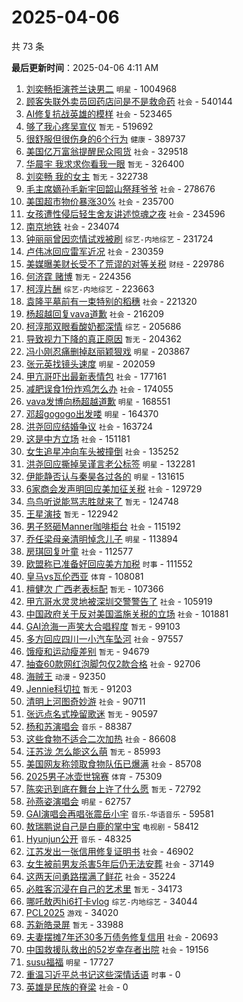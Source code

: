 # 2025-04-06

共 73 条


<!-- BEGIN -->

**最后更新时间**：2025-04-06 4:11 AM
1. [刘奕畅拒演苍兰诀男二](https://m.weibo.cn/search?containerid=100103type%3D1%26t%3D10%26q%3D%E5%88%98%E5%A5%95%E7%95%85%E6%8B%92%E6%BC%94%E8%8B%8D%E5%85%B0%E8%AF%80%E7%94%B7%E4%BA%8C&stream_entry_id=31&isnewpage=1&extparam=seat%3D1%26cate%3D5001%26band_rank%3D1%26flag%3D2%26stream_entry_id%3D31%26realpos%3D1%26q%3D%25E5%2588%2598%25E5%25A5%2595%25E7%2595%2585%25E6%258B%2592%25E6%25BC%2594%25E8%258B%258D%25E5%2585%25B0%25E8%25AF%2580%25E7%2594%25B7%25E4%25BA%258C%26lcate%3D5001%26pos%3D0%26c_type%3D31%26filter_type%3Drealtimehot%26dgr%3D0%26display_time%3D1743870593%26pre_seqid%3D174387059397004680443) `明星` - 1004968
2. [顾客失联外卖员回药店问是不是救命药](https://m.weibo.cn/search?containerid=100103type%3D1%26t%3D10%26q%3D%23%E9%A1%BE%E5%AE%A2%E5%A4%B1%E8%81%94%E5%A4%96%E5%8D%96%E5%91%98%E5%9B%9E%E8%8D%AF%E5%BA%97%E9%97%AE%E6%98%AF%E4%B8%8D%E6%98%AF%E6%95%91%E5%91%BD%E8%8D%AF%23&stream_entry_id=31&isnewpage=1&extparam=seat%3D1%26cate%3D5001%26band_rank%3D2%26flag%3D1%26stream_entry_id%3D31%26realpos%3D2%26q%3D%2523%25E9%25A1%25BE%25E5%25AE%25A2%25E5%25A4%25B1%25E8%2581%2594%25E5%25A4%2596%25E5%258D%2596%25E5%2591%2598%25E5%259B%259E%25E8%258D%25AF%25E5%25BA%2597%25E9%2597%25AE%25E6%2598%25AF%25E4%25B8%258D%25E6%2598%25AF%25E6%2595%2591%25E5%2591%25BD%25E8%258D%25AF%2523%26lcate%3D5001%26pos%3D1%26c_type%3D31%26filter_type%3Drealtimehot%26dgr%3D0%26display_time%3D1743870593%26pre_seqid%3D174387059397004680443) `社会` - 540144
3. [AI修复抗战英雄的模样](https://m.weibo.cn/search?containerid=100103type%3D1%26t%3D10%26q%3D%23AI%E4%BF%AE%E5%A4%8D%E6%8A%97%E6%88%98%E8%8B%B1%E9%9B%84%E7%9A%84%E6%A8%A1%E6%A0%B7%23&stream_entry_id=31&isnewpage=1&extparam=seat%3D1%26cate%3D5001%26band_rank%3D3%26flag%3D0%26stream_entry_id%3D31%26realpos%3D3%26q%3D%2523AI%25E4%25BF%25AE%25E5%25A4%258D%25E6%258A%2597%25E6%2588%2598%25E8%258B%25B1%25E9%259B%2584%25E7%259A%2584%25E6%25A8%25A1%25E6%25A0%25B7%2523%26lcate%3D5001%26pos%3D2%26c_type%3D31%26filter_type%3Drealtimehot%26dgr%3D0%26display_time%3D1743870593%26pre_seqid%3D174387059397004680443) `社会` - 523465
4. [够了我心疼吴宣仪](https://m.weibo.cn/search?containerid=100103type%3D1%26t%3D10%26q%3D%23%E5%A4%9F%E4%BA%86%E6%88%91%E5%BF%83%E7%96%BC%E5%90%B4%E5%AE%A3%E4%BB%AA%23&stream_entry_id=31&isnewpage=1&extparam=seat%3D1%26cate%3D5001%26band_rank%3D4%26flag%3D1%26stream_entry_id%3D31%26realpos%3D4%26q%3D%2523%25E5%25A4%259F%25E4%25BA%2586%25E6%2588%2591%25E5%25BF%2583%25E7%2596%25BC%25E5%2590%25B4%25E5%25AE%25A3%25E4%25BB%25AA%2523%26lcate%3D5001%26pos%3D3%26c_type%3D31%26filter_type%3Drealtimehot%26dgr%3D0%26display_time%3D1743870593%26pre_seqid%3D174387059397004680443) `暂无` - 519692
5. [很舒服但很伤身的6个行为](https://m.weibo.cn/search?containerid=100103type%3D1%26t%3D10%26q%3D%23%E5%BE%88%E8%88%92%E6%9C%8D%E4%BD%86%E5%BE%88%E4%BC%A4%E8%BA%AB%E7%9A%846%E4%B8%AA%E8%A1%8C%E4%B8%BA%23&stream_entry_id=31&isnewpage=1&extparam=seat%3D1%26cate%3D5001%26band_rank%3D5%26flag%3D0%26stream_entry_id%3D31%26realpos%3D5%26q%3D%2523%25E5%25BE%2588%25E8%2588%2592%25E6%259C%258D%25E4%25BD%2586%25E5%25BE%2588%25E4%25BC%25A4%25E8%25BA%25AB%25E7%259A%25846%25E4%25B8%25AA%25E8%25A1%258C%25E4%25B8%25BA%2523%26lcate%3D5001%26pos%3D4%26c_type%3D31%26filter_type%3Drealtimehot%26dgr%3D0%26display_time%3D1743870593%26pre_seqid%3D174387059397004680443) `健康` - 389737
6. [美国亿万富翁提醒民众囤货](https://m.weibo.cn/search?containerid=100103type%3D1%26t%3D10%26q%3D%23%E7%BE%8E%E5%9B%BD%E4%BA%BF%E4%B8%87%E5%AF%8C%E7%BF%81%E6%8F%90%E9%86%92%E6%B0%91%E4%BC%97%E5%9B%A4%E8%B4%A7%23&stream_entry_id=31&isnewpage=1&extparam=seat%3D1%26cate%3D5001%26band_rank%3D6%26flag%3D1%26stream_entry_id%3D31%26realpos%3D6%26q%3D%2523%25E7%25BE%258E%25E5%259B%25BD%25E4%25BA%25BF%25E4%25B8%2587%25E5%25AF%258C%25E7%25BF%2581%25E6%258F%2590%25E9%2586%2592%25E6%25B0%2591%25E4%25BC%2597%25E5%259B%25A4%25E8%25B4%25A7%2523%26lcate%3D5001%26pos%3D5%26c_type%3D31%26filter_type%3Drealtimehot%26dgr%3D0%26display_time%3D1743870593%26pre_seqid%3D174387059397004680443) `社会` - 329518
7. [华晨宇 我求求你看我一眼](https://m.weibo.cn/search?containerid=100103type%3D1%26t%3D10%26q%3D%E5%8D%8E%E6%99%A8%E5%AE%87+%E6%88%91%E6%B1%82%E6%B1%82%E4%BD%A0%E7%9C%8B%E6%88%91%E4%B8%80%E7%9C%BC&stream_entry_id=31&isnewpage=1&extparam=seat%3D1%26cate%3D5001%26band_rank%3D7%26flag%3D0%26stream_entry_id%3D31%26realpos%3D7%26q%3D%25E5%258D%258E%25E6%2599%25A8%25E5%25AE%2587%2520%25E6%2588%2591%25E6%25B1%2582%25E6%25B1%2582%25E4%25BD%25A0%25E7%259C%258B%25E6%2588%2591%25E4%25B8%2580%25E7%259C%25BC%26lcate%3D5001%26pos%3D6%26c_type%3D31%26filter_type%3Drealtimehot%26dgr%3D0%26display_time%3D1743870593%26pre_seqid%3D174387059397004680443) `暂无` - 326400
8. [刘奕畅 我的女主](https://m.weibo.cn/search?containerid=100103type%3D1%26t%3D10%26q%3D%E5%88%98%E5%A5%95%E7%95%85+%E6%88%91%E7%9A%84%E5%A5%B3%E4%B8%BB&stream_entry_id=31&isnewpage=1&extparam=seat%3D1%26cate%3D5001%26band_rank%3D8%26flag%3D1%26stream_entry_id%3D31%26realpos%3D8%26q%3D%25E5%2588%2598%25E5%25A5%2595%25E7%2595%2585%2520%25E6%2588%2591%25E7%259A%2584%25E5%25A5%25B3%25E4%25B8%25BB%26lcate%3D5001%26pos%3D7%26c_type%3D31%26filter_type%3Drealtimehot%26dgr%3D0%26display_time%3D1743870593%26pre_seqid%3D174387059397004680443) `暂无` - 322738
9. [毛主席嫡孙毛新宇回韶山祭拜爷爷](https://m.weibo.cn/search?containerid=100103type%3D1%26t%3D10%26q%3D%23%E6%AF%9B%E4%B8%BB%E5%B8%AD%E5%AB%A1%E5%AD%99%E6%AF%9B%E6%96%B0%E5%AE%87%E5%9B%9E%E9%9F%B6%E5%B1%B1%E7%A5%AD%E6%8B%9C%E7%88%B7%E7%88%B7%23&stream_entry_id=31&isnewpage=1&extparam=seat%3D1%26cate%3D5001%26band_rank%3D9%26flag%3D0%26stream_entry_id%3D31%26realpos%3D9%26q%3D%2523%25E6%25AF%259B%25E4%25B8%25BB%25E5%25B8%25AD%25E5%25AB%25A1%25E5%25AD%2599%25E6%25AF%259B%25E6%2596%25B0%25E5%25AE%2587%25E5%259B%259E%25E9%259F%25B6%25E5%25B1%25B1%25E7%25A5%25AD%25E6%258B%259C%25E7%2588%25B7%25E7%2588%25B7%2523%26lcate%3D5001%26pos%3D8%26c_type%3D31%26filter_type%3Drealtimehot%26dgr%3D0%26display_time%3D1743870593%26pre_seqid%3D174387059397004680443) `社会` - 278676
10. [美国超市物价暴涨30%](https://m.weibo.cn/search?containerid=100103type%3D1%26t%3D10%26q%3D%23%E7%BE%8E%E5%9B%BD%E8%B6%85%E5%B8%82%E7%89%A9%E4%BB%B7%E6%9A%B4%E6%B6%A830%25%23&stream_entry_id=31&isnewpage=1&extparam=seat%3D1%26cate%3D5001%26band_rank%3D10%26flag%3D0%26stream_entry_id%3D31%26realpos%3D10%26q%3D%2523%25E7%25BE%258E%25E5%259B%25BD%25E8%25B6%2585%25E5%25B8%2582%25E7%2589%25A9%25E4%25BB%25B7%25E6%259A%25B4%25E6%25B6%25A830%2525%2523%26lcate%3D5001%26pos%3D9%26c_type%3D31%26filter_type%3Drealtimehot%26dgr%3D0%26display_time%3D1743870593%26pre_seqid%3D174387059397004680443) `社会` - 235700
11. [女孩遭性侵后轻生舍友讲述惊魂之夜](https://m.weibo.cn/search?containerid=100103type%3D1%26t%3D10%26q%3D%23%E5%A5%B3%E5%AD%A9%E9%81%AD%E6%80%A7%E4%BE%B5%E5%90%8E%E8%BD%BB%E7%94%9F%E8%88%8D%E5%8F%8B%E8%AE%B2%E8%BF%B0%E6%83%8A%E9%AD%82%E4%B9%8B%E5%A4%9C%23&stream_entry_id=31&isnewpage=1&extparam=seat%3D1%26cate%3D5001%26band_rank%3D11%26flag%3D1%26stream_entry_id%3D31%26realpos%3D11%26q%3D%2523%25E5%25A5%25B3%25E5%25AD%25A9%25E9%2581%25AD%25E6%2580%25A7%25E4%25BE%25B5%25E5%2590%258E%25E8%25BD%25BB%25E7%2594%259F%25E8%2588%258D%25E5%258F%258B%25E8%25AE%25B2%25E8%25BF%25B0%25E6%2583%258A%25E9%25AD%2582%25E4%25B9%258B%25E5%25A4%259C%2523%26lcate%3D5001%26pos%3D10%26c_type%3D31%26filter_type%3Drealtimehot%26dgr%3D0%26display_time%3D1743870593%26pre_seqid%3D174387059397004680443) `社会` - 234596
12. [南京地铁](https://m.weibo.cn/search?containerid=100103type%3D1%26t%3D10%26q%3D%E5%8D%97%E4%BA%AC%E5%9C%B0%E9%93%81&stream_entry_id=31&isnewpage=1&extparam=seat%3D1%26cate%3D5001%26band_rank%3D12%26flag%3D1%26stream_entry_id%3D31%26realpos%3D12%26q%3D%25E5%258D%2597%25E4%25BA%25AC%25E5%259C%25B0%25E9%2593%2581%26lcate%3D5001%26pos%3D11%26c_type%3D31%26filter_type%3Drealtimehot%26dgr%3D0%26display_time%3D1743870593%26pre_seqid%3D174387059397004680443) `社会` - 234074
13. [钟丽丽曾因恋情试戏被刷](https://m.weibo.cn/search?containerid=100103type%3D1%26t%3D10%26q%3D%23%E9%92%9F%E4%B8%BD%E4%B8%BD%E6%9B%BE%E5%9B%A0%E6%81%8B%E6%83%85%E8%AF%95%E6%88%8F%E8%A2%AB%E5%88%B7%23&stream_entry_id=31&isnewpage=1&extparam=seat%3D1%26cate%3D5001%26band_rank%3D13%26flag%3D0%26stream_entry_id%3D31%26realpos%3D13%26q%3D%2523%25E9%2592%259F%25E4%25B8%25BD%25E4%25B8%25BD%25E6%259B%25BE%25E5%259B%25A0%25E6%2581%258B%25E6%2583%2585%25E8%25AF%2595%25E6%2588%258F%25E8%25A2%25AB%25E5%2588%25B7%2523%26lcate%3D5001%26pos%3D12%26c_type%3D31%26filter_type%3Drealtimehot%26dgr%3D0%26display_time%3D1743870593%26pre_seqid%3D174387059397004680443) `综艺-内地综艺` - 231724
14. [卢伟冰回应雷军近况](https://m.weibo.cn/search?containerid=100103type%3D1%26t%3D10%26q%3D%23%E5%8D%A2%E4%BC%9F%E5%86%B0%E5%9B%9E%E5%BA%94%E9%9B%B7%E5%86%9B%E8%BF%91%E5%86%B5%23&stream_entry_id=31&isnewpage=1&extparam=seat%3D1%26cate%3D5001%26band_rank%3D14%26flag%3D0%26stream_entry_id%3D31%26realpos%3D14%26q%3D%2523%25E5%258D%25A2%25E4%25BC%259F%25E5%2586%25B0%25E5%259B%259E%25E5%25BA%2594%25E9%259B%25B7%25E5%2586%259B%25E8%25BF%2591%25E5%2586%25B5%2523%26lcate%3D5001%26pos%3D13%26c_type%3D31%26filter_type%3Drealtimehot%26dgr%3D0%26display_time%3D1743870593%26pre_seqid%3D174387059397004680443) `社会` - 230359
15. [美媒曝美财长受不了荒谬的对等关税](https://m.weibo.cn/search?containerid=100103type%3D1%26t%3D10%26q%3D%23%E7%BE%8E%E5%AA%92%E6%9B%9D%E7%BE%8E%E8%B4%A2%E9%95%BF%E5%8F%97%E4%B8%8D%E4%BA%86%E8%8D%92%E8%B0%AC%E7%9A%84%E5%AF%B9%E7%AD%89%E5%85%B3%E7%A8%8E%23&stream_entry_id=31&isnewpage=1&extparam=seat%3D1%26cate%3D5001%26band_rank%3D15%26flag%3D0%26stream_entry_id%3D31%26realpos%3D15%26q%3D%2523%25E7%25BE%258E%25E5%25AA%2592%25E6%259B%259D%25E7%25BE%258E%25E8%25B4%25A2%25E9%2595%25BF%25E5%258F%2597%25E4%25B8%258D%25E4%25BA%2586%25E8%258D%2592%25E8%25B0%25AC%25E7%259A%2584%25E5%25AF%25B9%25E7%25AD%2589%25E5%2585%25B3%25E7%25A8%258E%2523%26lcate%3D5001%26pos%3D14%26c_type%3D31%26filter_type%3Drealtimehot%26dgr%3D0%26display_time%3D1743870593%26pre_seqid%3D174387059397004680443) `财经` - 229786
16. [何济霆 赌博](https://m.weibo.cn/search?containerid=100103type%3D1%26t%3D10%26q%3D%E4%BD%95%E6%B5%8E%E9%9C%86+%E8%B5%8C%E5%8D%9A&stream_entry_id=31&isnewpage=1&extparam=seat%3D1%26cate%3D5001%26band_rank%3D16%26flag%3D0%26stream_entry_id%3D31%26realpos%3D16%26q%3D%25E4%25BD%2595%25E6%25B5%258E%25E9%259C%2586%2520%25E8%25B5%258C%25E5%258D%259A%26lcate%3D5001%26pos%3D15%26c_type%3D31%26filter_type%3Drealtimehot%26dgr%3D0%26display_time%3D1743870593%26pre_seqid%3D174387059397004680443) `暂无` - 224356
17. [柯淳片酬](https://m.weibo.cn/search?containerid=100103type%3D1%26t%3D10%26q%3D%23%E6%9F%AF%E6%B7%B3%E7%89%87%E9%85%AC%23&stream_entry_id=31&isnewpage=1&extparam=seat%3D1%26cate%3D5001%26band_rank%3D17%26flag%3D0%26stream_entry_id%3D31%26realpos%3D17%26q%3D%2523%25E6%259F%25AF%25E6%25B7%25B3%25E7%2589%2587%25E9%2585%25AC%2523%26lcate%3D5001%26pos%3D16%26c_type%3D31%26filter_type%3Drealtimehot%26dgr%3D0%26display_time%3D1743870593%26pre_seqid%3D174387059397004680443) `综艺-内地综艺` - 223663
18. [袁隆平墓前有一束特别的稻穗](https://m.weibo.cn/search?containerid=100103type%3D1%26t%3D10%26q%3D%23%E8%A2%81%E9%9A%86%E5%B9%B3%E5%A2%93%E5%89%8D%E6%9C%89%E4%B8%80%E6%9D%9F%E7%89%B9%E5%88%AB%E7%9A%84%E7%A8%BB%E7%A9%97%23&stream_entry_id=31&isnewpage=1&extparam=seat%3D1%26cate%3D5001%26band_rank%3D18%26flag%3D1%26stream_entry_id%3D31%26realpos%3D18%26q%3D%2523%25E8%25A2%2581%25E9%259A%2586%25E5%25B9%25B3%25E5%25A2%2593%25E5%2589%258D%25E6%259C%2589%25E4%25B8%2580%25E6%259D%259F%25E7%2589%25B9%25E5%2588%25AB%25E7%259A%2584%25E7%25A8%25BB%25E7%25A9%2597%2523%26lcate%3D5001%26pos%3D17%26c_type%3D31%26filter_type%3Drealtimehot%26dgr%3D0%26display_time%3D1743870593%26pre_seqid%3D174387059397004680443) `社会` - 221320
19. [杨超越回复vava道歉](https://m.weibo.cn/search?containerid=100103type%3D1%26t%3D10%26q%3D%23%E6%9D%A8%E8%B6%85%E8%B6%8A%E5%9B%9E%E5%A4%8Dvava%E9%81%93%E6%AD%89%23&stream_entry_id=31&isnewpage=1&extparam=seat%3D1%26cate%3D5001%26band_rank%3D19%26flag%3D1%26stream_entry_id%3D31%26realpos%3D19%26q%3D%2523%25E6%259D%25A8%25E8%25B6%2585%25E8%25B6%258A%25E5%259B%259E%25E5%25A4%258Dvava%25E9%2581%2593%25E6%25AD%2589%2523%26lcate%3D5001%26pos%3D18%26c_type%3D31%26filter_type%3Drealtimehot%26dgr%3D0%26display_time%3D1743870593%26pre_seqid%3D174387059397004680443) `社会` - 216209
20. [柯淳那双眼看酸奶都深情](https://m.weibo.cn/search?containerid=100103type%3D1%26t%3D10%26q%3D%23%E6%9F%AF%E6%B7%B3%E9%82%A3%E5%8F%8C%E7%9C%BC%E7%9C%8B%E9%85%B8%E5%A5%B6%E9%83%BD%E6%B7%B1%E6%83%85%23&stream_entry_id=31&isnewpage=1&extparam=seat%3D1%26cate%3D5001%26band_rank%3D20%26flag%3D1%26stream_entry_id%3D31%26realpos%3D20%26q%3D%2523%25E6%259F%25AF%25E6%25B7%25B3%25E9%2582%25A3%25E5%258F%258C%25E7%259C%25BC%25E7%259C%258B%25E9%2585%25B8%25E5%25A5%25B6%25E9%2583%25BD%25E6%25B7%25B1%25E6%2583%2585%2523%26lcate%3D5001%26pos%3D19%26c_type%3D31%26filter_type%3Drealtimehot%26dgr%3D0%26display_time%3D1743870593%26pre_seqid%3D174387059397004680443) `综艺` - 205686
21. [导致视力下降的真正原因](https://m.weibo.cn/search?containerid=100103type%3D1%26t%3D10%26q%3D%E5%AF%BC%E8%87%B4%E8%A7%86%E5%8A%9B%E4%B8%8B%E9%99%8D%E7%9A%84%E7%9C%9F%E6%AD%A3%E5%8E%9F%E5%9B%A0&stream_entry_id=31&isnewpage=1&extparam=seat%3D1%26cate%3D5001%26band_rank%3D21%26flag%3D0%26stream_entry_id%3D31%26realpos%3D21%26q%3D%25E5%25AF%25BC%25E8%2587%25B4%25E8%25A7%2586%25E5%258A%259B%25E4%25B8%258B%25E9%2599%258D%25E7%259A%2584%25E7%259C%259F%25E6%25AD%25A3%25E5%258E%259F%25E5%259B%25A0%26lcate%3D5001%26pos%3D20%26c_type%3D31%26filter_type%3Drealtimehot%26dgr%3D0%26display_time%3D1743870593%26pre_seqid%3D174387059397004680443) `暂无` - 204362
22. [冯小刚忍痛删掉赵丽颖狠戏](https://m.weibo.cn/search?containerid=100103type%3D1%26t%3D10%26q%3D%23%E5%86%AF%E5%B0%8F%E5%88%9A%E5%BF%8D%E7%97%9B%E5%88%A0%E6%8E%89%E8%B5%B5%E4%B8%BD%E9%A2%96%E7%8B%A0%E6%88%8F%23&stream_entry_id=31&isnewpage=1&extparam=seat%3D1%26cate%3D5001%26band_rank%3D22%26flag%3D2%26stream_entry_id%3D31%26realpos%3D22%26q%3D%2523%25E5%2586%25AF%25E5%25B0%258F%25E5%2588%259A%25E5%25BF%258D%25E7%2597%259B%25E5%2588%25A0%25E6%258E%2589%25E8%25B5%25B5%25E4%25B8%25BD%25E9%25A2%2596%25E7%258B%25A0%25E6%2588%258F%2523%26lcate%3D5001%26pos%3D21%26c_type%3D31%26filter_type%3Drealtimehot%26dgr%3D0%26display_time%3D1743870593%26pre_seqid%3D174387059397004680443) `明星` - 203867
23. [张元英找镜头速度](https://m.weibo.cn/search?containerid=100103type%3D1%26t%3D10%26q%3D%23%E5%BC%A0%E5%85%83%E8%8B%B1%E6%89%BE%E9%95%9C%E5%A4%B4%E9%80%9F%E5%BA%A6%23&stream_entry_id=31&isnewpage=1&extparam=seat%3D1%26cate%3D5001%26band_rank%3D23%26flag%3D0%26stream_entry_id%3D31%26realpos%3D23%26q%3D%2523%25E5%25BC%25A0%25E5%2585%2583%25E8%258B%25B1%25E6%2589%25BE%25E9%2595%259C%25E5%25A4%25B4%25E9%2580%259F%25E5%25BA%25A6%2523%26lcate%3D5001%26pos%3D22%26c_type%3D31%26filter_type%3Drealtimehot%26dgr%3D0%26display_time%3D1743870593%26pre_seqid%3D174387059397004680443) `明星` - 202059
24. [甲亢哥吓出最新表情包](https://m.weibo.cn/search?containerid=100103type%3D1%26t%3D10%26q%3D%23%E7%94%B2%E4%BA%A2%E5%93%A5%E5%90%93%E5%87%BA%E6%9C%80%E6%96%B0%E8%A1%A8%E6%83%85%E5%8C%85%23&stream_entry_id=31&isnewpage=1&extparam=seat%3D1%26cate%3D5001%26band_rank%3D34%26flag%3D1%26stream_entry_id%3D31%26realpos%3D34%26q%3D%2523%25E7%2594%25B2%25E4%25BA%25A2%25E5%2593%25A5%25E5%2590%2593%25E5%2587%25BA%25E6%259C%2580%25E6%2596%25B0%25E8%25A1%25A8%25E6%2583%2585%25E5%258C%2585%2523%26lcate%3D5001%26pos%3D33%26c_type%3D31%26filter_type%3Drealtimehot%26dgr%3D0%26display_time%3D1743870593%26pre_seqid%3D174387059397004680443) `社会` - 177161
25. [减肥误食1份炸鸡怎么办](https://m.weibo.cn/search?containerid=100103type%3D1%26t%3D10%26q%3D%23%E5%87%8F%E8%82%A5%E8%AF%AF%E9%A3%9F1%E4%BB%BD%E7%82%B8%E9%B8%A1%E6%80%8E%E4%B9%88%E5%8A%9E%23&stream_entry_id=31&isnewpage=1&extparam=seat%3D1%26cate%3D5001%26band_rank%3D27%26flag%3D1%26stream_entry_id%3D31%26realpos%3D27%26q%3D%2523%25E5%2587%258F%25E8%2582%25A5%25E8%25AF%25AF%25E9%25A3%259F1%25E4%25BB%25BD%25E7%2582%25B8%25E9%25B8%25A1%25E6%2580%258E%25E4%25B9%2588%25E5%258A%259E%2523%26lcate%3D5001%26pos%3D26%26c_type%3D31%26filter_type%3Drealtimehot%26dgr%3D0%26display_time%3D1743870593%26pre_seqid%3D174387059397004680443) `社会` - 174055
26. [vava发博向杨超越道歉](https://m.weibo.cn/search?containerid=100103type%3D1%26t%3D10%26q%3D%23vava%E5%8F%91%E5%8D%9A%E5%90%91%E6%9D%A8%E8%B6%85%E8%B6%8A%E9%81%93%E6%AD%89%23&stream_entry_id=31&isnewpage=1&extparam=seat%3D1%26cate%3D5001%26band_rank%3D24%26flag%3D0%26stream_entry_id%3D31%26realpos%3D24%26q%3D%2523vava%25E5%258F%2591%25E5%258D%259A%25E5%2590%2591%25E6%259D%25A8%25E8%25B6%2585%25E8%25B6%258A%25E9%2581%2593%25E6%25AD%2589%2523%26lcate%3D5001%26pos%3D23%26c_type%3D31%26filter_type%3Drealtimehot%26dgr%3D0%26display_time%3D1743870593%26pre_seqid%3D174387059397004680443) `明星` - 168551
27. [邓超gogogo出发喽](https://m.weibo.cn/search?containerid=100103type%3D1%26t%3D10%26q%3D%23%E9%82%93%E8%B6%85gogogo%E5%87%BA%E5%8F%91%E5%96%BD%23&stream_entry_id=31&isnewpage=1&extparam=seat%3D1%26cate%3D5001%26band_rank%3D25%26flag%3D0%26stream_entry_id%3D31%26realpos%3D25%26q%3D%2523%25E9%2582%2593%25E8%25B6%2585gogogo%25E5%2587%25BA%25E5%258F%2591%25E5%2596%25BD%2523%26lcate%3D5001%26pos%3D24%26c_type%3D31%26filter_type%3Drealtimehot%26dgr%3D0%26display_time%3D1743870593%26pre_seqid%3D174387059397004680443) `明星` - 164370
28. [洪尧回应结婚争议](https://m.weibo.cn/search?containerid=100103type%3D1%26t%3D10%26q%3D%23%E6%B4%AA%E5%B0%A7%E5%9B%9E%E5%BA%94%E7%BB%93%E5%A9%9A%E4%BA%89%E8%AE%AE%23&stream_entry_id=31&isnewpage=1&extparam=seat%3D1%26cate%3D5001%26band_rank%3D47%26flag%3D1%26stream_entry_id%3D31%26realpos%3D47%26q%3D%2523%25E6%25B4%25AA%25E5%25B0%25A7%25E5%259B%259E%25E5%25BA%2594%25E7%25BB%2593%25E5%25A9%259A%25E4%25BA%2589%25E8%25AE%25AE%2523%26lcate%3D5001%26pos%3D46%26c_type%3D31%26filter_type%3Drealtimehot%26dgr%3D0%26display_time%3D1743870593%26pre_seqid%3D174387059397004680443) `社会` - 163724
29. [这是中方立场](https://m.weibo.cn/search?containerid=100103type%3D1%26t%3D10%26q%3D%23%E8%BF%99%E6%98%AF%E4%B8%AD%E6%96%B9%E7%AB%8B%E5%9C%BA%23&stream_entry_id=31&isnewpage=1&extparam=seat%3D1%26cate%3D5001%26band_rank%3D26%26flag%3D1%26stream_entry_id%3D31%26realpos%3D26%26q%3D%2523%25E8%25BF%2599%25E6%2598%25AF%25E4%25B8%25AD%25E6%2596%25B9%25E7%25AB%258B%25E5%259C%25BA%2523%26lcate%3D5001%26pos%3D25%26c_type%3D31%26filter_type%3Drealtimehot%26dgr%3D0%26display_time%3D1743870593%26pre_seqid%3D174387059397004680443) `社会` - 151181
30. [女生追星冲向车头被撞倒](https://m.weibo.cn/search?containerid=100103type%3D1%26t%3D10%26q%3D%23%E5%A5%B3%E7%94%9F%E8%BF%BD%E6%98%9F%E5%86%B2%E5%90%91%E8%BD%A6%E5%A4%B4%E8%A2%AB%E6%92%9E%E5%80%92%23&stream_entry_id=31&isnewpage=1&extparam=seat%3D1%26cate%3D5001%26band_rank%3D28%26flag%3D0%26stream_entry_id%3D31%26realpos%3D28%26q%3D%2523%25E5%25A5%25B3%25E7%2594%259F%25E8%25BF%25BD%25E6%2598%259F%25E5%2586%25B2%25E5%2590%2591%25E8%25BD%25A6%25E5%25A4%25B4%25E8%25A2%25AB%25E6%2592%259E%25E5%2580%2592%2523%26lcate%3D5001%26pos%3D27%26c_type%3D31%26filter_type%3Drealtimehot%26dgr%3D0%26display_time%3D1743870593%26pre_seqid%3D174387059397004680443) `社会` - 135252
31. [洪尧回应撕掉吴谨言老公标签](https://m.weibo.cn/search?containerid=100103type%3D1%26t%3D10%26q%3D%23%E6%B4%AA%E5%B0%A7%E5%9B%9E%E5%BA%94%E6%92%95%E6%8E%89%E5%90%B4%E8%B0%A8%E8%A8%80%E8%80%81%E5%85%AC%E6%A0%87%E7%AD%BE%23&stream_entry_id=31&isnewpage=1&extparam=seat%3D1%26cate%3D5001%26band_rank%3D29%26flag%3D0%26stream_entry_id%3D31%26realpos%3D29%26q%3D%2523%25E6%25B4%25AA%25E5%25B0%25A7%25E5%259B%259E%25E5%25BA%2594%25E6%2592%2595%25E6%258E%2589%25E5%2590%25B4%25E8%25B0%25A8%25E8%25A8%2580%25E8%2580%2581%25E5%2585%25AC%25E6%25A0%2587%25E7%25AD%25BE%2523%26lcate%3D5001%26pos%3D28%26c_type%3D31%26filter_type%3Drealtimehot%26dgr%3D0%26display_time%3D1743870593%26pre_seqid%3D174387059397004680443) `明星` - 132281
32. [伊能静否认与秦昊各过各的](https://m.weibo.cn/search?containerid=100103type%3D1%26t%3D10%26q%3D%23%E4%BC%8A%E8%83%BD%E9%9D%99%E5%90%A6%E8%AE%A4%E4%B8%8E%E7%A7%A6%E6%98%8A%E5%90%84%E8%BF%87%E5%90%84%E7%9A%84%23&stream_entry_id=31&isnewpage=1&extparam=seat%3D1%26cate%3D5001%26band_rank%3D30%26flag%3D0%26stream_entry_id%3D31%26realpos%3D30%26q%3D%2523%25E4%25BC%258A%25E8%2583%25BD%25E9%259D%2599%25E5%2590%25A6%25E8%25AE%25A4%25E4%25B8%258E%25E7%25A7%25A6%25E6%2598%258A%25E5%2590%2584%25E8%25BF%2587%25E5%2590%2584%25E7%259A%2584%2523%26lcate%3D5001%26pos%3D29%26c_type%3D31%26filter_type%3Drealtimehot%26dgr%3D0%26display_time%3D1743870593%26pre_seqid%3D174387059397004680443) `明星` - 131615
33. [6家商会发声明回应美加征关税](https://m.weibo.cn/search?containerid=100103type%3D1%26t%3D10%26q%3D%236%E5%AE%B6%E5%95%86%E4%BC%9A%E5%8F%91%E5%A3%B0%E6%98%8E%E5%9B%9E%E5%BA%94%E7%BE%8E%E5%8A%A0%E5%BE%81%E5%85%B3%E7%A8%8E%23&stream_entry_id=31&isnewpage=1&extparam=seat%3D1%26cate%3D5001%26band_rank%3D31%26flag%3D0%26stream_entry_id%3D31%26realpos%3D31%26q%3D%25236%25E5%25AE%25B6%25E5%2595%2586%25E4%25BC%259A%25E5%258F%2591%25E5%25A3%25B0%25E6%2598%258E%25E5%259B%259E%25E5%25BA%2594%25E7%25BE%258E%25E5%258A%25A0%25E5%25BE%2581%25E5%2585%25B3%25E7%25A8%258E%2523%26lcate%3D5001%26pos%3D30%26c_type%3D31%26filter_type%3Drealtimehot%26dgr%3D0%26display_time%3D1743870593%26pre_seqid%3D174387059397004680443) `社会` - 129729
34. [鸟鸟听说能骂志胜就来了](https://m.weibo.cn/search?containerid=100103type%3D1%26t%3D10%26q%3D%E9%B8%9F%E9%B8%9F%E5%90%AC%E8%AF%B4%E8%83%BD%E9%AA%82%E5%BF%97%E8%83%9C%E5%B0%B1%E6%9D%A5%E4%BA%86&stream_entry_id=31&isnewpage=1&extparam=seat%3D1%26pos%3D26%26flag%3D1%26cate%3D5001%26lcate%3D5001%26stream_entry_id%3D31%26q%3D%25E9%25B8%259F%25E9%25B8%259F%25E5%2590%25AC%25E8%25AF%25B4%25E8%2583%25BD%25E9%25AA%2582%25E5%25BF%2597%25E8%2583%259C%25E5%25B0%25B1%25E6%259D%25A5%25E4%25BA%2586%26dgr%3D0%26realpos%3D27%26filter_type%3Drealtimehot%26band_rank%3D27%26c_type%3D31%26display_time%3D1743873634%26pre_seqid%3D174387363494203356854148) `暂无` - 124748
35. [王星演技](https://m.weibo.cn/search?containerid=100103type%3D1%26t%3D10%26q%3D%E7%8E%8B%E6%98%9F%E6%BC%94%E6%8A%80&stream_entry_id=31&isnewpage=1&extparam=seat%3D1%26cate%3D5001%26band_rank%3D32%26flag%3D0%26stream_entry_id%3D31%26realpos%3D32%26q%3D%25E7%258E%258B%25E6%2598%259F%25E6%25BC%2594%25E6%258A%2580%26lcate%3D5001%26pos%3D31%26c_type%3D31%26filter_type%3Drealtimehot%26dgr%3D0%26display_time%3D1743870593%26pre_seqid%3D174387059397004680443) `暂无` - 122942
36. [男子怒砸Manner咖啡柜台](https://m.weibo.cn/search?containerid=100103type%3D1%26t%3D10%26q%3D%23%E7%94%B7%E5%AD%90%E6%80%92%E7%A0%B8Manner%E5%92%96%E5%95%A1%E6%9F%9C%E5%8F%B0%23&stream_entry_id=31&isnewpage=1&extparam=seat%3D1%26cate%3D5001%26band_rank%3D33%26flag%3D1%26stream_entry_id%3D31%26realpos%3D33%26q%3D%2523%25E7%2594%25B7%25E5%25AD%2590%25E6%2580%2592%25E7%25A0%25B8Manner%25E5%2592%2596%25E5%2595%25A1%25E6%259F%259C%25E5%258F%25B0%2523%26lcate%3D5001%26pos%3D32%26c_type%3D31%26filter_type%3Drealtimehot%26dgr%3D0%26display_time%3D1743870593%26pre_seqid%3D174387059397004680443) `社会` - 115192
37. [乔任梁母亲清明悼念儿子](https://m.weibo.cn/search?containerid=100103type%3D1%26t%3D10%26q%3D%23%E4%B9%94%E4%BB%BB%E6%A2%81%E6%AF%8D%E4%BA%B2%E6%B8%85%E6%98%8E%E6%82%BC%E5%BF%B5%E5%84%BF%E5%AD%90%23&stream_entry_id=31&isnewpage=1&extparam=seat%3D1%26cate%3D5001%26band_rank%3D35%26flag%3D1%26stream_entry_id%3D31%26realpos%3D35%26q%3D%2523%25E4%25B9%2594%25E4%25BB%25BB%25E6%25A2%2581%25E6%25AF%258D%25E4%25BA%25B2%25E6%25B8%2585%25E6%2598%258E%25E6%2582%25BC%25E5%25BF%25B5%25E5%2584%25BF%25E5%25AD%2590%2523%26lcate%3D5001%26pos%3D34%26c_type%3D31%26filter_type%3Drealtimehot%26dgr%3D0%26display_time%3D1743870593%26pre_seqid%3D174387059397004680443) `明星` - 113894
38. [房琪回复叶童](https://m.weibo.cn/search?containerid=100103type%3D1%26t%3D10%26q%3D%23%E6%88%BF%E7%90%AA%E5%9B%9E%E5%A4%8D%E5%8F%B6%E7%AB%A5%23&stream_entry_id=31&isnewpage=1&extparam=seat%3D1%26cate%3D5001%26band_rank%3D36%26flag%3D0%26stream_entry_id%3D31%26realpos%3D36%26q%3D%2523%25E6%2588%25BF%25E7%2590%25AA%25E5%259B%259E%25E5%25A4%258D%25E5%258F%25B6%25E7%25AB%25A5%2523%26lcate%3D5001%26pos%3D35%26c_type%3D31%26filter_type%3Drealtimehot%26dgr%3D0%26display_time%3D1743870593%26pre_seqid%3D174387059397004680443) `社会` - 112577
39. [欧盟称已准备好回应美方加税](https://m.weibo.cn/search?containerid=100103type%3D1%26t%3D10%26q%3D%23%E6%AC%A7%E7%9B%9F%E7%A7%B0%E5%B7%B2%E5%87%86%E5%A4%87%E5%A5%BD%E5%9B%9E%E5%BA%94%E7%BE%8E%E6%96%B9%E5%8A%A0%E7%A8%8E%23&stream_entry_id=31&isnewpage=1&extparam=seat%3D1%26pos%3D16%26flag%3D1%26cate%3D5001%26lcate%3D5001%26stream_entry_id%3D31%26q%3D%2523%25E6%25AC%25A7%25E7%259B%259F%25E7%25A7%25B0%25E5%25B7%25B2%25E5%2587%2586%25E5%25A4%2587%25E5%25A5%25BD%25E5%259B%259E%25E5%25BA%2594%25E7%25BE%258E%25E6%2596%25B9%25E5%258A%25A0%25E7%25A8%258E%2523%26dgr%3D0%26realpos%3D17%26filter_type%3Drealtimehot%26band_rank%3D17%26c_type%3D31%26display_time%3D1743873634%26pre_seqid%3D174387363494203356854148) `时事` - 111552
40. [皇马vs瓦伦西亚](https://m.weibo.cn/search?containerid=100103type%3D1%26t%3D10%26q%3D%23%E7%9A%87%E9%A9%ACvs%E7%93%A6%E4%BC%A6%E8%A5%BF%E4%BA%9A%23&stream_entry_id=31&isnewpage=1&extparam=seat%3D1%26cate%3D5001%26band_rank%3D37%26flag%3D0%26stream_entry_id%3D31%26realpos%3D37%26q%3D%2523%25E7%259A%2587%25E9%25A9%25ACvs%25E7%2593%25A6%25E4%25BC%25A6%25E8%25A5%25BF%25E4%25BA%259A%2523%26lcate%3D5001%26pos%3D36%26c_type%3D31%26filter_type%3Drealtimehot%26dgr%3D0%26display_time%3D1743870593%26pre_seqid%3D174387059397004680443) `体育` - 108081
41. [檀健次 广西老表标配](https://m.weibo.cn/search?containerid=100103type%3D1%26t%3D10%26q%3D%E6%AA%80%E5%81%A5%E6%AC%A1+%E5%B9%BF%E8%A5%BF%E8%80%81%E8%A1%A8%E6%A0%87%E9%85%8D&stream_entry_id=31&isnewpage=1&extparam=seat%3D1%26cate%3D5001%26band_rank%3D38%26flag%3D0%26stream_entry_id%3D31%26realpos%3D38%26q%3D%25E6%25AA%2580%25E5%2581%25A5%25E6%25AC%25A1%2520%25E5%25B9%25BF%25E8%25A5%25BF%25E8%2580%2581%25E8%25A1%25A8%25E6%25A0%2587%25E9%2585%258D%26lcate%3D5001%26pos%3D37%26c_type%3D31%26filter_type%3Drealtimehot%26dgr%3D0%26display_time%3D1743870593%26pre_seqid%3D174387059397004680443) `暂无` - 107366
42. [甲亢哥水灵灵地被深圳交警警告了](https://m.weibo.cn/search?containerid=100103type%3D1%26t%3D10%26q%3D%23%E7%94%B2%E4%BA%A2%E5%93%A5%E6%B0%B4%E7%81%B5%E7%81%B5%E5%9C%B0%E8%A2%AB%E6%B7%B1%E5%9C%B3%E4%BA%A4%E8%AD%A6%E8%AD%A6%E5%91%8A%E4%BA%86%23&stream_entry_id=31&isnewpage=1&extparam=seat%3D1%26cate%3D5001%26band_rank%3D39%26flag%3D0%26stream_entry_id%3D31%26realpos%3D39%26q%3D%2523%25E7%2594%25B2%25E4%25BA%25A2%25E5%2593%25A5%25E6%25B0%25B4%25E7%2581%25B5%25E7%2581%25B5%25E5%259C%25B0%25E8%25A2%25AB%25E6%25B7%25B1%25E5%259C%25B3%25E4%25BA%25A4%25E8%25AD%25A6%25E8%25AD%25A6%25E5%2591%258A%25E4%25BA%2586%2523%26lcate%3D5001%26pos%3D38%26c_type%3D31%26filter_type%3Drealtimehot%26dgr%3D0%26display_time%3D1743870593%26pre_seqid%3D174387059397004680443) `社会` - 105919
43. [中国政府关于反对美国滥施关税的立场](https://m.weibo.cn/search?containerid=100103type%3D1%26t%3D10%26q%3D%23%E4%B8%AD%E5%9B%BD%E6%94%BF%E5%BA%9C%E5%85%B3%E4%BA%8E%E5%8F%8D%E5%AF%B9%E7%BE%8E%E5%9B%BD%E6%BB%A5%E6%96%BD%E5%85%B3%E7%A8%8E%E7%9A%84%E7%AB%8B%E5%9C%BA%23&stream_entry_id=31&isnewpage=1&extparam=seat%3D1%26cate%3D5001%26band_rank%3D40%26flag%3D0%26stream_entry_id%3D31%26realpos%3D40%26q%3D%2523%25E4%25B8%25AD%25E5%259B%25BD%25E6%2594%25BF%25E5%25BA%259C%25E5%2585%25B3%25E4%25BA%258E%25E5%258F%258D%25E5%25AF%25B9%25E7%25BE%258E%25E5%259B%25BD%25E6%25BB%25A5%25E6%2596%25BD%25E5%2585%25B3%25E7%25A8%258E%25E7%259A%2584%25E7%25AB%258B%25E5%259C%25BA%2523%26lcate%3D5001%26pos%3D39%26c_type%3D31%26filter_type%3Drealtimehot%26dgr%3D0%26display_time%3D1743870593%26pre_seqid%3D174387059397004680443) `社会` - 101881
44. [GAI沧海一声笑大合唱程度](https://m.weibo.cn/search?containerid=100103type%3D1%26t%3D10%26q%3DGAI%E6%B2%A7%E6%B5%B7%E4%B8%80%E5%A3%B0%E7%AC%91%E5%A4%A7%E5%90%88%E5%94%B1%E7%A8%8B%E5%BA%A6&stream_entry_id=31&isnewpage=1&extparam=seat%3D1%26cate%3D5001%26band_rank%3D41%26flag%3D1%26stream_entry_id%3D31%26realpos%3D41%26q%3DGAI%25E6%25B2%25A7%25E6%25B5%25B7%25E4%25B8%2580%25E5%25A3%25B0%25E7%25AC%2591%25E5%25A4%25A7%25E5%2590%2588%25E5%2594%25B1%25E7%25A8%258B%25E5%25BA%25A6%26lcate%3D5001%26pos%3D40%26c_type%3D31%26filter_type%3Drealtimehot%26dgr%3D0%26display_time%3D1743870593%26pre_seqid%3D174387059397004680443) `暂无` - 99103
45. [多方回应四川一小汽车坠河](https://m.weibo.cn/search?containerid=100103type%3D1%26t%3D10%26q%3D%23%E5%A4%9A%E6%96%B9%E5%9B%9E%E5%BA%94%E5%9B%9B%E5%B7%9D%E4%B8%80%E5%B0%8F%E6%B1%BD%E8%BD%A6%E5%9D%A0%E6%B2%B3%23&stream_entry_id=31&isnewpage=1&extparam=seat%3D1%26cate%3D5001%26band_rank%3D42%26flag%3D1%26stream_entry_id%3D31%26realpos%3D42%26q%3D%2523%25E5%25A4%259A%25E6%2596%25B9%25E5%259B%259E%25E5%25BA%2594%25E5%259B%259B%25E5%25B7%259D%25E4%25B8%2580%25E5%25B0%258F%25E6%25B1%25BD%25E8%25BD%25A6%25E5%259D%25A0%25E6%25B2%25B3%2523%26lcate%3D5001%26pos%3D41%26c_type%3D31%26filter_type%3Drealtimehot%26dgr%3D0%26display_time%3D1743870593%26pre_seqid%3D174387059397004680443) `社会` - 97557
46. [饿瘦和运动瘦差别](https://m.weibo.cn/search?containerid=100103type%3D1%26t%3D10%26q%3D%E9%A5%BF%E7%98%A6%E5%92%8C%E8%BF%90%E5%8A%A8%E7%98%A6%E5%B7%AE%E5%88%AB&stream_entry_id=31&isnewpage=1&extparam=seat%3D1%26cate%3D5001%26band_rank%3D43%26flag%3D0%26stream_entry_id%3D31%26realpos%3D43%26q%3D%25E9%25A5%25BF%25E7%2598%25A6%25E5%2592%258C%25E8%25BF%2590%25E5%258A%25A8%25E7%2598%25A6%25E5%25B7%25AE%25E5%2588%25AB%26lcate%3D5001%26pos%3D42%26c_type%3D31%26filter_type%3Drealtimehot%26dgr%3D0%26display_time%3D1743870593%26pre_seqid%3D174387059397004680443) `暂无` - 94679
47. [抽查60款网红泡脚包仅2款合格](https://m.weibo.cn/search?containerid=100103type%3D1%26t%3D10%26q%3D%23%E6%8A%BD%E6%9F%A560%E6%AC%BE%E7%BD%91%E7%BA%A2%E6%B3%A1%E8%84%9A%E5%8C%85%E4%BB%852%E6%AC%BE%E5%90%88%E6%A0%BC%23&stream_entry_id=31&isnewpage=1&extparam=seat%3D1%26q%3D%2523%25E6%258A%25BD%25E6%259F%25A560%25E6%25AC%25BE%25E7%25BD%2591%25E7%25BA%25A2%25E6%25B3%25A1%25E8%2584%259A%25E5%258C%2585%25E4%25BB%25852%25E6%25AC%25BE%25E5%2590%2588%25E6%25A0%25BC%2523%26dgr%3D0%26filter_type%3Drealtimehot%26c_type%3D31%26flag%3D1%26realpos%3D10%26cate%3D5001%26lcate%3D5001%26stream_entry_id%3D31%26band_rank%3D10%26pos%3D9%26display_time%3D1743877908%26pre_seqid%3D17438779083000252459153) `社会` - 92706
48. [海贼王](https://m.weibo.cn/search?containerid=100103type%3D1%26t%3D10%26q%3D%E6%B5%B7%E8%B4%BC%E7%8E%8B&stream_entry_id=31&isnewpage=1&extparam=seat%3D1%26cate%3D5001%26band_rank%3D44%26flag%3D0%26stream_entry_id%3D31%26realpos%3D44%26q%3D%25E6%25B5%25B7%25E8%25B4%25BC%25E7%258E%258B%26lcate%3D5001%26pos%3D43%26c_type%3D31%26filter_type%3Drealtimehot%26dgr%3D0%26display_time%3D1743870593%26pre_seqid%3D174387059397004680443) `动漫` - 92350
49. [Jennie科切拉](https://m.weibo.cn/search?containerid=100103type%3D1%26t%3D10%26q%3D%23Jennie%E7%A7%91%E5%88%87%E6%8B%89%23&stream_entry_id=31&isnewpage=1&extparam=seat%3D1%26pos%3D27%26flag%3D1%26cate%3D5001%26lcate%3D5001%26stream_entry_id%3D31%26q%3D%2523Jennie%25E7%25A7%2591%25E5%2588%2587%25E6%258B%2589%2523%26dgr%3D0%26realpos%3D28%26filter_type%3Drealtimehot%26band_rank%3D28%26c_type%3D31%26display_time%3D1743873634%26pre_seqid%3D174387363494203356854148) `暂无` - 91203
50. [清明上河图奇妙游](https://m.weibo.cn/search?containerid=100103type%3D1%26t%3D10%26q%3D%23%E6%B8%85%E6%98%8E%E4%B8%8A%E6%B2%B3%E5%9B%BE%E5%A5%87%E5%A6%99%E6%B8%B8%23&stream_entry_id=31&isnewpage=1&extparam=seat%3D1%26stream_entry_id%3D31%26flag%3D0%26lcate%3D5001%26filter_type%3Drealtimehot%26c_type%3D31%26pos%3D2%26q%3D%2523%25E6%25B8%2585%25E6%2598%258E%25E4%25B8%258A%25E6%25B2%25B3%25E5%259B%25BE%25E5%25A5%2587%25E5%25A6%2599%25E6%25B8%25B8%2523%26dgr%3D0%26band_rank%3D3%26realpos%3D3%26cate%3D5001%26display_time%3D1743880750%26pre_seqid%3D17438807504810336333054) `社会` - 90711
51. [张远点名式挽留歌迷](https://m.weibo.cn/search?containerid=100103type%3D1%26t%3D10%26q%3D%E5%BC%A0%E8%BF%9C%E7%82%B9%E5%90%8D%E5%BC%8F%E6%8C%BD%E7%95%99%E6%AD%8C%E8%BF%B7&stream_entry_id=31&isnewpage=1&extparam=seat%3D1%26cate%3D5001%26band_rank%3D45%26flag%3D1%26stream_entry_id%3D31%26realpos%3D45%26q%3D%25E5%25BC%25A0%25E8%25BF%259C%25E7%2582%25B9%25E5%2590%258D%25E5%25BC%258F%25E6%258C%25BD%25E7%2595%2599%25E6%25AD%258C%25E8%25BF%25B7%26lcate%3D5001%26pos%3D44%26c_type%3D31%26filter_type%3Drealtimehot%26dgr%3D0%26display_time%3D1743870593%26pre_seqid%3D174387059397004680443) `暂无` - 90597
52. [杨和苏演唱会](https://m.weibo.cn/search?containerid=100103type%3D1%26t%3D10%26q%3D%E6%9D%A8%E5%92%8C%E8%8B%8F%E6%BC%94%E5%94%B1%E4%BC%9A&stream_entry_id=31&isnewpage=1&extparam=seat%3D1%26cate%3D5001%26band_rank%3D46%26flag%3D1%26stream_entry_id%3D31%26realpos%3D46%26q%3D%25E6%259D%25A8%25E5%2592%258C%25E8%258B%258F%25E6%25BC%2594%25E5%2594%25B1%25E4%25BC%259A%26lcate%3D5001%26pos%3D45%26c_type%3D31%26filter_type%3Drealtimehot%26dgr%3D0%26display_time%3D1743870593%26pre_seqid%3D174387059397004680443) `音乐` - 88387
53. [这些食物不适合二次加热](https://m.weibo.cn/search?containerid=100103type%3D1%26t%3D10%26q%3D%23%E8%BF%99%E4%BA%9B%E9%A3%9F%E7%89%A9%E4%B8%8D%E9%80%82%E5%90%88%E4%BA%8C%E6%AC%A1%E5%8A%A0%E7%83%AD%23&stream_entry_id=31&isnewpage=1&extparam=seat%3D1%26cate%3D5001%26band_rank%3D48%26flag%3D1%26stream_entry_id%3D31%26realpos%3D48%26q%3D%2523%25E8%25BF%2599%25E4%25BA%259B%25E9%25A3%259F%25E7%2589%25A9%25E4%25B8%258D%25E9%2580%2582%25E5%2590%2588%25E4%25BA%258C%25E6%25AC%25A1%25E5%258A%25A0%25E7%2583%25AD%2523%26lcate%3D5001%26pos%3D47%26c_type%3D31%26filter_type%3Drealtimehot%26dgr%3D0%26display_time%3D1743870593%26pre_seqid%3D174387059397004680443) `社会` - 86608
54. [汪苏泷 怎么能这么萌](https://m.weibo.cn/search?containerid=100103type%3D1%26t%3D10%26q%3D%E6%B1%AA%E8%8B%8F%E6%B3%B7+%E6%80%8E%E4%B9%88%E8%83%BD%E8%BF%99%E4%B9%88%E8%90%8C&stream_entry_id=31&isnewpage=1&extparam=seat%3D1%26cate%3D5001%26band_rank%3D49%26flag%3D1%26stream_entry_id%3D31%26realpos%3D49%26q%3D%25E6%25B1%25AA%25E8%258B%258F%25E6%25B3%25B7%2520%25E6%2580%258E%25E4%25B9%2588%25E8%2583%25BD%25E8%25BF%2599%25E4%25B9%2588%25E8%2590%258C%26lcate%3D5001%26pos%3D48%26c_type%3D31%26filter_type%3Drealtimehot%26dgr%3D0%26display_time%3D1743870593%26pre_seqid%3D174387059397004680443) `暂无` - 85993
55. [美国网友称领取食物队伍已爆满](https://m.weibo.cn/search?containerid=100103type%3D1%26t%3D10%26q%3D%23%E7%BE%8E%E5%9B%BD%E7%BD%91%E5%8F%8B%E7%A7%B0%E9%A2%86%E5%8F%96%E9%A3%9F%E7%89%A9%E9%98%9F%E4%BC%8D%E5%B7%B2%E7%88%86%E6%BB%A1%23&stream_entry_id=31&isnewpage=1&extparam=seat%3D1%26cate%3D5001%26band_rank%3D50%26flag%3D0%26stream_entry_id%3D31%26realpos%3D50%26q%3D%2523%25E7%25BE%258E%25E5%259B%25BD%25E7%25BD%2591%25E5%258F%258B%25E7%25A7%25B0%25E9%25A2%2586%25E5%258F%2596%25E9%25A3%259F%25E7%2589%25A9%25E9%2598%259F%25E4%25BC%258D%25E5%25B7%25B2%25E7%2588%2586%25E6%25BB%25A1%2523%26lcate%3D5001%26pos%3D49%26c_type%3D31%26filter_type%3Drealtimehot%26dgr%3D0%26display_time%3D1743870593%26pre_seqid%3D174387059397004680443) `社会` - 85708
56. [2025男子冰壶世锦赛](https://m.weibo.cn/search?containerid=100103type%3D1%26t%3D10%26q%3D%232025%E7%94%B7%E5%AD%90%E5%86%B0%E5%A3%B6%E4%B8%96%E9%94%A6%E8%B5%9B%23&stream_entry_id=31&isnewpage=1&extparam=seat%3D1%26q%3D%25232025%25E7%2594%25B7%25E5%25AD%2590%25E5%2586%25B0%25E5%25A3%25B6%25E4%25B8%2596%25E9%2594%25A6%25E8%25B5%259B%2523%26dgr%3D0%26filter_type%3Drealtimehot%26c_type%3D31%26flag%3D1%26realpos%3D15%26cate%3D5001%26lcate%3D5001%26stream_entry_id%3D31%26band_rank%3D15%26pos%3D14%26display_time%3D1743877908%26pre_seqid%3D17438779083000252459153) `体育` - 75309
57. [陈奕迅到底在舞台上许了什么愿](https://m.weibo.cn/search?containerid=100103type%3D1%26t%3D10%26q%3D%E9%99%88%E5%A5%95%E8%BF%85%E5%88%B0%E5%BA%95%E5%9C%A8%E8%88%9E%E5%8F%B0%E4%B8%8A%E8%AE%B8%E4%BA%86%E4%BB%80%E4%B9%88%E6%84%BF&stream_entry_id=31&isnewpage=1&extparam=seat%3D1%26pos%3D35%26flag%3D1%26cate%3D5001%26lcate%3D5001%26stream_entry_id%3D31%26q%3D%25E9%2599%2588%25E5%25A5%2595%25E8%25BF%2585%25E5%2588%25B0%25E5%25BA%2595%25E5%259C%25A8%25E8%2588%259E%25E5%258F%25B0%25E4%25B8%258A%25E8%25AE%25B8%25E4%25BA%2586%25E4%25BB%2580%25E4%25B9%2588%25E6%2584%25BF%26dgr%3D0%26realpos%3D36%26filter_type%3Drealtimehot%26band_rank%3D36%26c_type%3D31%26display_time%3D1743873634%26pre_seqid%3D174387363494203356854148) `暂无` - 72792
58. [孙燕姿演唱会](https://m.weibo.cn/search?containerid=100103type%3D1%26t%3D10%26q%3D%E5%AD%99%E7%87%95%E5%A7%BF%E6%BC%94%E5%94%B1%E4%BC%9A&stream_entry_id=31&isnewpage=1&extparam=seat%3D1%26pos%3D37%26flag%3D0%26cate%3D5001%26lcate%3D5001%26stream_entry_id%3D31%26q%3D%25E5%25AD%2599%25E7%2587%2595%25E5%25A7%25BF%25E6%25BC%2594%25E5%2594%25B1%25E4%25BC%259A%26dgr%3D0%26realpos%3D38%26filter_type%3Drealtimehot%26band_rank%3D38%26c_type%3D31%26display_time%3D1743873634%26pre_seqid%3D174387363494203356854148) `明星` - 62757
59. [GAI演唱会再唱张震岳小宇](https://m.weibo.cn/search?containerid=100103type%3D1%26t%3D10%26q%3D%23GAI%E6%BC%94%E5%94%B1%E4%BC%9A%E5%86%8D%E5%94%B1%E5%BC%A0%E9%9C%87%E5%B2%B3%E5%B0%8F%E5%AE%87%23&stream_entry_id=31&isnewpage=1&extparam=seat%3D1%26pos%3D39%26flag%3D1%26cate%3D5001%26lcate%3D5001%26stream_entry_id%3D31%26q%3D%2523GAI%25E6%25BC%2594%25E5%2594%25B1%25E4%25BC%259A%25E5%2586%258D%25E5%2594%25B1%25E5%25BC%25A0%25E9%259C%2587%25E5%25B2%25B3%25E5%25B0%258F%25E5%25AE%2587%2523%26dgr%3D0%26realpos%3D40%26filter_type%3Drealtimehot%26band_rank%3D40%26c_type%3D31%26display_time%3D1743873634%26pre_seqid%3D174387363494203356854148) `音乐-华语音乐` - 59581
60. [敖瑞鹏说自己是白鹿的掌中宝](https://m.weibo.cn/search?containerid=100103type%3D1%26t%3D10%26q%3D%23%E6%95%96%E7%91%9E%E9%B9%8F%E8%AF%B4%E8%87%AA%E5%B7%B1%E6%98%AF%E7%99%BD%E9%B9%BF%E7%9A%84%E6%8E%8C%E4%B8%AD%E5%AE%9D%23&stream_entry_id=31&isnewpage=1&extparam=seat%3D1%26pos%3D40%26flag%3D1%26cate%3D5001%26lcate%3D5001%26stream_entry_id%3D31%26q%3D%2523%25E6%2595%2596%25E7%2591%259E%25E9%25B9%258F%25E8%25AF%25B4%25E8%2587%25AA%25E5%25B7%25B1%25E6%2598%25AF%25E7%2599%25BD%25E9%25B9%25BF%25E7%259A%2584%25E6%258E%258C%25E4%25B8%25AD%25E5%25AE%259D%2523%26dgr%3D0%26realpos%3D41%26filter_type%3Drealtimehot%26band_rank%3D41%26c_type%3D31%26display_time%3D1743873634%26pre_seqid%3D174387363494203356854148) `电视剧` - 58412
61. [Hyunjun公开](https://m.weibo.cn/search?containerid=100103type%3D1%26t%3D10%26q%3D%23Hyunjun%E5%85%AC%E5%BC%80%23&stream_entry_id=31&isnewpage=1&extparam=seat%3D1%26pos%3D44%26flag%3D0%26cate%3D5001%26lcate%3D5001%26stream_entry_id%3D31%26q%3D%2523Hyunjun%25E5%2585%25AC%25E5%25BC%2580%2523%26dgr%3D0%26realpos%3D45%26filter_type%3Drealtimehot%26band_rank%3D45%26c_type%3D31%26display_time%3D1743873634%26pre_seqid%3D174387363494203356854148) `音乐` - 48325
62. [江苏发出一张信用修复证明书](https://m.weibo.cn/search?containerid=100103type%3D1%26t%3D10%26q%3D%23%E6%B1%9F%E8%8B%8F%E5%8F%91%E5%87%BA%E4%B8%80%E5%BC%A0%E4%BF%A1%E7%94%A8%E4%BF%AE%E5%A4%8D%E8%AF%81%E6%98%8E%E4%B9%A6%23&stream_entry_id=31&isnewpage=1&extparam=seat%3D1%26stream_entry_id%3D31%26flag%3D1%26lcate%3D5001%26filter_type%3Drealtimehot%26c_type%3D31%26pos%3D16%26q%3D%2523%25E6%25B1%259F%25E8%258B%258F%25E5%258F%2591%25E5%2587%25BA%25E4%25B8%2580%25E5%25BC%25A0%25E4%25BF%25A1%25E7%2594%25A8%25E4%25BF%25AE%25E5%25A4%258D%25E8%25AF%2581%25E6%2598%258E%25E4%25B9%25A6%2523%26dgr%3D0%26band_rank%3D17%26realpos%3D17%26cate%3D5001%26display_time%3D1743880750%26pre_seqid%3D17438807504810336333054) `社会` - 46902
63. [女生被前男友杀害5年后仍无法安葬](https://m.weibo.cn/search?containerid=100103type%3D1%26t%3D10%26q%3D%23%E5%A5%B3%E7%94%9F%E8%A2%AB%E5%89%8D%E7%94%B7%E5%8F%8B%E6%9D%80%E5%AE%B35%E5%B9%B4%E5%90%8E%E4%BB%8D%E6%97%A0%E6%B3%95%E5%AE%89%E8%91%AC%23&stream_entry_id=31&isnewpage=1&extparam=seat%3D1%26q%3D%2523%25E5%25A5%25B3%25E7%2594%259F%25E8%25A2%25AB%25E5%2589%258D%25E7%2594%25B7%25E5%258F%258B%25E6%259D%2580%25E5%25AE%25B35%25E5%25B9%25B4%25E5%2590%258E%25E4%25BB%258D%25E6%2597%25A0%25E6%25B3%2595%25E5%25AE%2589%25E8%2591%25AC%2523%26dgr%3D0%26filter_type%3Drealtimehot%26c_type%3D31%26flag%3D0%26realpos%3D34%26cate%3D5001%26lcate%3D5001%26stream_entry_id%3D31%26band_rank%3D34%26pos%3D33%26display_time%3D1743877908%26pre_seqid%3D17438779083000252459153) `社会` - 37149
64. [这两天问勇路摆满了鲜花](https://m.weibo.cn/search?containerid=100103type%3D1%26t%3D10%26q%3D%23%E8%BF%99%E4%B8%A4%E5%A4%A9%E9%97%AE%E5%8B%87%E8%B7%AF%E6%91%86%E6%BB%A1%E4%BA%86%E9%B2%9C%E8%8A%B1%23&stream_entry_id=31&isnewpage=1&extparam=seat%3D1%26band_rank%3D15%26filter_type%3Drealtimehot%26c_type%3D31%26lcate%3D5001%26cate%3D5001%26pos%3D14%26q%3D%2523%25E8%25BF%2599%25E4%25B8%25A4%25E5%25A4%25A9%25E9%2597%25AE%25E5%258B%2587%25E8%25B7%25AF%25E6%2591%2586%25E6%25BB%25A1%25E4%25BA%2586%25E9%25B2%259C%25E8%258A%25B1%2523%26flag%3D1%26stream_entry_id%3D31%26dgr%3D0%26realpos%3D15%26display_time%3D1743883864%26pre_seqid%3D174388386455903383332151) `社会` - 35224
65. [必胜客沉浸在自己的艺术里](https://m.weibo.cn/search?containerid=100103type%3D1%26t%3D10%26q%3D%E5%BF%85%E8%83%9C%E5%AE%A2%E6%B2%89%E6%B5%B8%E5%9C%A8%E8%87%AA%E5%B7%B1%E7%9A%84%E8%89%BA%E6%9C%AF%E9%87%8C&stream_entry_id=31&isnewpage=1&extparam=seat%3D1%26q%3D%25E5%25BF%2585%25E8%2583%259C%25E5%25AE%25A2%25E6%25B2%2589%25E6%25B5%25B8%25E5%259C%25A8%25E8%2587%25AA%25E5%25B7%25B1%25E7%259A%2584%25E8%2589%25BA%25E6%259C%25AF%25E9%2587%258C%26dgr%3D0%26filter_type%3Drealtimehot%26c_type%3D31%26flag%3D1%26realpos%3D43%26cate%3D5001%26lcate%3D5001%26stream_entry_id%3D31%26band_rank%3D43%26pos%3D42%26display_time%3D1743877908%26pre_seqid%3D17438779083000252459153) `暂无` - 34173
66. [哪吒敖丙hi6打卡vlog](https://m.weibo.cn/search?containerid=100103type%3D1%26t%3D10%26q%3D%E5%93%AA%E5%90%92%E6%95%96%E4%B8%99hi6%E6%89%93%E5%8D%A1vlog&stream_entry_id=31&isnewpage=1&extparam=seat%3D1%26q%3D%25E5%2593%25AA%25E5%2590%2592%25E6%2595%2596%25E4%25B8%2599hi6%25E6%2589%2593%25E5%258D%25A1vlog%26dgr%3D0%26filter_type%3Drealtimehot%26c_type%3D31%26flag%3D1%26realpos%3D48%26cate%3D5001%26lcate%3D5001%26stream_entry_id%3D31%26band_rank%3D48%26pos%3D47%26display_time%3D1743877908%26pre_seqid%3D17438779083000252459153) `综艺-内地综艺` - 34044
67. [PCL2025](https://m.weibo.cn/search?containerid=100103type%3D1%26t%3D10%26q%3DPCL2025&stream_entry_id=31&isnewpage=1&extparam=seat%3D1%26q%3DPCL2025%26dgr%3D0%26filter_type%3Drealtimehot%26c_type%3D31%26flag%3D1%26realpos%3D49%26cate%3D5001%26lcate%3D5001%26stream_entry_id%3D31%26band_rank%3D49%26pos%3D48%26display_time%3D1743877908%26pre_seqid%3D17438779083000252459153) `游戏` - 34020
68. [苏新皓录屏](https://m.weibo.cn/search?containerid=100103type%3D1%26t%3D10%26q%3D%E8%8B%8F%E6%96%B0%E7%9A%93%E5%BD%95%E5%B1%8F&stream_entry_id=31&isnewpage=1&extparam=seat%3D1%26q%3D%25E8%258B%258F%25E6%2596%25B0%25E7%259A%2593%25E5%25BD%2595%25E5%25B1%258F%26dgr%3D0%26filter_type%3Drealtimehot%26c_type%3D31%26flag%3D0%26realpos%3D50%26cate%3D5001%26lcate%3D5001%26stream_entry_id%3D31%26band_rank%3D50%26pos%3D49%26display_time%3D1743877908%26pre_seqid%3D17438779083000252459153) `暂无` - 33988
69. [夫妻摆摊7年还30多万债务修复信用](https://m.weibo.cn/search?containerid=100103type%3D1%26t%3D10%26q%3D%23%E5%A4%AB%E5%A6%BB%E6%91%86%E6%91%8A7%E5%B9%B4%E8%BF%9830%E5%A4%9A%E4%B8%87%E5%80%BA%E5%8A%A1%E4%BF%AE%E5%A4%8D%E4%BF%A1%E7%94%A8%23&stream_entry_id=31&isnewpage=1&extparam=seat%3D1%26stream_entry_id%3D31%26flag%3D0%26lcate%3D5001%26filter_type%3Drealtimehot%26c_type%3D31%26pos%3D45%26q%3D%2523%25E5%25A4%25AB%25E5%25A6%25BB%25E6%2591%2586%25E6%2591%258A7%25E5%25B9%25B4%25E8%25BF%259830%25E5%25A4%259A%25E4%25B8%2587%25E5%2580%25BA%25E5%258A%25A1%25E4%25BF%25AE%25E5%25A4%258D%25E4%25BF%25A1%25E7%2594%25A8%2523%26dgr%3D0%26band_rank%3D46%26realpos%3D46%26cate%3D5001%26display_time%3D1743880750%26pre_seqid%3D17438807504810336333054) `社会` - 20693
70. [中国救援队救出的52岁幸存者出院](https://m.weibo.cn/search?containerid=100103type%3D1%26t%3D10%26q%3D%23%E4%B8%AD%E5%9B%BD%E6%95%91%E6%8F%B4%E9%98%9F%E6%95%91%E5%87%BA%E7%9A%8452%E5%B2%81%E5%B9%B8%E5%AD%98%E8%80%85%E5%87%BA%E9%99%A2%23&stream_entry_id=31&isnewpage=1&extparam=seat%3D1%26band_rank%3D39%26filter_type%3Drealtimehot%26c_type%3D31%26lcate%3D5001%26cate%3D5001%26pos%3D38%26q%3D%2523%25E4%25B8%25AD%25E5%259B%25BD%25E6%2595%2591%25E6%258F%25B4%25E9%2598%259F%25E6%2595%2591%25E5%2587%25BA%25E7%259A%258452%25E5%25B2%2581%25E5%25B9%25B8%25E5%25AD%2598%25E8%2580%2585%25E5%2587%25BA%25E9%2599%25A2%2523%26flag%3D1%26stream_entry_id%3D31%26dgr%3D0%26realpos%3D39%26display_time%3D1743883864%26pre_seqid%3D174388386455903383332151) `社会` - 19156
71. [susu福福](https://m.weibo.cn/search?containerid=100103type%3D1%26t%3D10%26q%3D%23susu%E7%A6%8F%E7%A6%8F%23&stream_entry_id=31&isnewpage=1&extparam=seat%3D1%26band_rank%3D48%26filter_type%3Drealtimehot%26c_type%3D31%26lcate%3D5001%26cate%3D5001%26pos%3D47%26q%3D%2523susu%25E7%25A6%258F%25E7%25A6%258F%2523%26flag%3D0%26stream_entry_id%3D31%26dgr%3D0%26realpos%3D48%26display_time%3D1743883864%26pre_seqid%3D174388386455903383332151) `明星` - 17727
72. [重温习近平总书记这些深情话语](https://m.weibo.cn/search?containerid=100103type%3D1%26t%3D10%26q%3D%23%E9%87%8D%E6%B8%A9%E4%B9%A0%E8%BF%91%E5%B9%B3%E6%80%BB%E4%B9%A6%E8%AE%B0%E8%BF%99%E4%BA%9B%E6%B7%B1%E6%83%85%E8%AF%9D%E8%AF%AD%23&stream_entry_id=51&isnewpage=1&extparam=seat%3D1%26cate%3D10103%26dgr%3D0%26filter_type%3Drealtimehot%26pos%3D0%26c_type%3D51%26q%3D%2523%25E9%2587%258D%25E6%25B8%25A9%25E4%25B9%25A0%25E8%25BF%2591%25E5%25B9%25B3%25E6%2580%25BB%25E4%25B9%25A6%25E8%25AE%25B0%25E8%25BF%2599%25E4%25BA%259B%25E6%25B7%25B1%25E6%2583%2585%25E8%25AF%259D%25E8%25AF%25AD%2523%26stream_entry_id%3D51%26display_time%3D1743870593%26pre_seqid%3D174387059397004680443) `时事` - 0
73. [英雄是民族的脊梁](https://m.weibo.cn/search?containerid=100103type%3D1%26t%3D10%26q%3D%23%E8%8B%B1%E9%9B%84%E6%98%AF%E6%B0%91%E6%97%8F%E7%9A%84%E8%84%8A%E6%A2%81%23&stream_entry_id=51&isnewpage=1&extparam=seat%3D1%26pos%3D0%26cate%3D10103%26dgr%3D0%26q%3D%2523%25E8%258B%25B1%25E9%259B%2584%25E6%2598%25AF%25E6%25B0%2591%25E6%2597%258F%25E7%259A%2584%25E8%2584%258A%25E6%25A2%2581%2523%26filter_type%3Drealtimehot%26stream_entry_id%3D51%26c_type%3D51%26display_time%3D1743873634%26pre_seqid%3D174387363494203356854148) `社会` - 0

<!-- END -->

